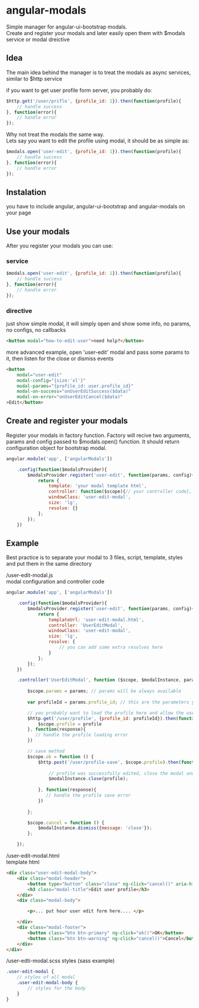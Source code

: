 # angular-modals
Simple manager for angular-ui-bootstrap modals.  
Create and register your modals and later easily open them with $modals service or modal dreictive

## Idea
The main idea behind the manager is to treat the modals as async services, similar to $http service

if you want to get user profile form server, you probably do:
```javascript
$http.get('/user/prifle', {profile_id: 1}).then(function(profile){
    // handle success
}, function(error){
    // handle error
});
```
Why not treat the modals the same way.  
Lets say you want to edit the profile using modal, it should be as simple as:
```javascript
$modals.open('user-edit', {profile_id: 1}).then(function(profile){
    // handle success
}, function(error){
    // handle error
});
```
## Instalation

you have to include angular, angular-ui-bootstrap and angular-modals on your page

## Use your modals
After you register your modals you can use: 
### service
```javascript
$modals.open('user-edit', {profile_id: 1}).then(function(profile){
    // handle success
}, function(error){
    // handle error
});
```
### directive
just show simple modal, it will simply open and show some info, no params, no configs, no callbacks 
```html
<button modal="how-to-edit-user">need help?</button>
```
more advanced example, open 'user-edit' modal and pass some params to it, then listen for the close or dismiss events
```html
<button
    modal="user-edit"
    modal-config="{size:'xl'}"
    modal-params="{profile_id: user.profile_id}"
    modal-on-success="onUserEditSuccess($data)"
    modal-on-error="onUserEditCancel($data)"
>Edit</button>
```

## Create and register your modals

Register your modals in factory function.
Factory will recive two arguments, params and config passed to $modals.open() function.
It should return configuration object for bootstrap modal.

```javascript
angular.module('app', ['angularModals'])

    .config(function($modalsProvider){
        $modalsProvider.register('user-edit', function(params, config){
            return {
                template: 'your modal template html',
                controller: function($scope){// your controller code},
                windowClass: 'user-edit-modal',
                size: 'lg',
                resolve: {}
            };
        });
    })
```

## Example
Best practice is to separate your modal to 3 files, script, template, styles and put them in the same directory

/user-edit-modal.js  
modal configuration and controller code
```javascript
angular.module('app', ['angularModals'])

    .config(function($modalsProvider){
        $modalsProvider.register('user-edit', function(params, config){
            return {
                templateUrl: 'user-edit-modal.html',
                controller: 'UserEditModal',
                windowClass: 'user-edit-modal',
                size: 'lg',
                resolve: {
                    // you can add some extra resolves here
                }
            };
        });
    })

    .controller('UserEditModal', function ($scope, $modalInstance, params, $http) {
    
        $scope.params = params; // params will be always available 
        
        var profileId = params.profile_id; // this are the parameters you pass when you open the modal

        // you probably want to load the profile here and allow the user to edit it and save
        $http.get('/user/profile', {profile_id: profileId}).then(function(profile){
            $scope.profile = profile
        }, function(response){
           // handle the profile loading error 
        })

        // save method
        $scope.ok = function () {
            $http.post('/user/profile-save', $scope.profile).then(function(profile){
            
                // profile was successfully edited, close the modal and resolve the modal promise with new profile object
                $modalInstance.close(profile);
                
            }, function(response){
               // handle the profile save error 
            })
            
        };

        $scope.cancel = function () {
            $modalInstance.dismiss({message: 'close'});
        };

    });
```
/user-edit-modal.html          
template html
```html
<div class="user-edit-modal-body">
    <div class="modal-header">
        <button type="button" class="close" ng-click="cancel()" aria-hidden="true">&times;    </button>
        <h3 class="modal-title">Edit user profile</h3>
    </div>
    <div class="modal-body">

        <p>... put hour user edit form here.... </p>

    </div>
    <div class="modal-footer">
        <button class="btn btn-primary" ng-click="ok()">OK</button>
        <button class="btn btn-warning" ng-click="cancel()">Cancel</button>
    </div>
</div>
```
/user-edti-modal.scss
styles (sass example)
```sass
.user-edit-modal {
    // styles of all modal
    .user-edit-modal-body {
        // styles for the body
    }
}
```
